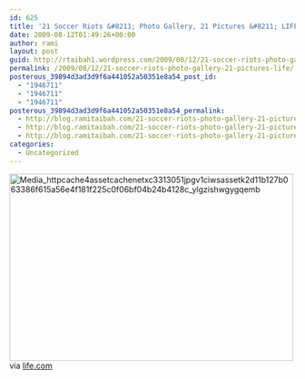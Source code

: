 ```yaml
---
id: 625
title: '21 Soccer Riots &#8211; Photo Gallery, 21 Pictures &#8211; LIFE'
date: 2009-08-12T01:49:26+00:00
author: rami
layout: post
guid: http://rtaibah1.wordpress.com/2009/08/12/21-soccer-riots-photo-gallery-21-pictures-life
permalink: /2009/08/12/21-soccer-riots-photo-gallery-21-pictures-life/
posterous_39894d3ad3d9f6a441052a50351e8a54_post_id:
  - "1946711"
  - "1946711"
  - "1946711"
posterous_39894d3ad3d9f6a441052a50351e8a54_permalink:
  - http://blog.ramitaibah.com/21-soccer-riots-photo-gallery-21-pictures-lif
  - http://blog.ramitaibah.com/21-soccer-riots-photo-gallery-21-pictures-lif
  - http://blog.ramitaibah.com/21-soccer-riots-photo-gallery-21-pictures-lif
categories:
  - Uncategorized
---
```

<div class="posterous_bookmarklet_entry">
  <div class='p_embed p_image_embed'>
    <a href="http://139.59.20.41/wp-content/uploads/2011/12/media_httpcache4assetcachenetxc3313051jpgv1ciwsassetk2d11b127b063386f615a56e4f181f225c0f06bf04b24b4128c_ylgzishwgygqemb-scaled1000.jpg"><img alt="Media_httpcache4assetcachenetxc3313051jpgv1ciwsassetk2d11b127b063386f615a56e4f181f225c0f06bf04b24b4128c_ylgzishwgygqemb" height="330" src="http://139.59.20.41/wp-content/uploads/2011/12/media_httpcache4assetcachenetxc3313051jpgv1ciwsassetk2d11b127b063386f615a56e4f181f225c0f06bf04b24b4128c_ylgzishwgygqemb-scaled1000.jpg?w=300" width="500" /></a>
  </div>
  
  <div class="posterous_quote_citation">
    via <a href="http://www.life.com/image/first/in-gallery/22983/21-soccer-riots">life.com</a>
  </div></p>
</div>